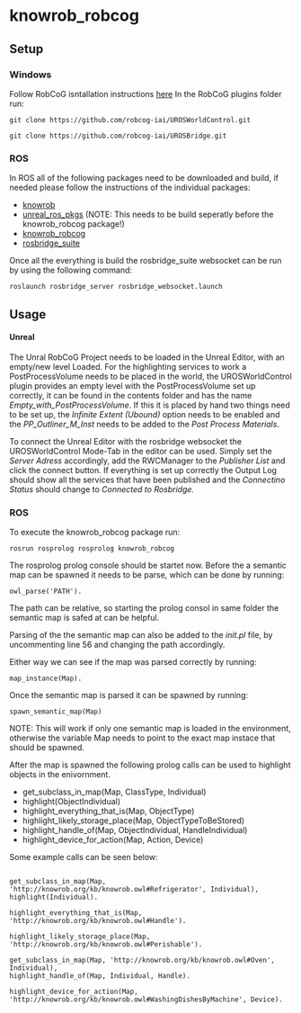 # knowrob_robcog #
## Setup
### Windows
Follow RobCoG isntallation instructions [here](https://github.com/robcog-iai/RobCoG)
In the RobCoG plugins folder run:

`git clone https://github.com/robcog-iai/UROSWorldControl.git`

`git clone https://github.com/robcog-iai/UROSBridge.git`


### ROS
In ROS all of the following packages need to be downloaded and build, if needed please follow the instructions of the individual packages:


 * [knowrob](http://www.knowrob.org/installation)
 * [unreal_ros_pkgs](https://github.com/robcog-iai/unreal_ros_pkgs) (NOTE: This needs to be build seperatly before the knowrob_robcog package!)
 * [knowrob_robcog](https://github.com/robcog-iai/knowrob_robcog/tree/sem-map-cpp)
 * [rosbridge_suite](http://wiki.ros.org/rosbridge_suite)

 Once all the everything is build the rosbridge_suite websocket can be run by using the following command:
 
 ` roslaunch rosbridge_server rosbridge_websocket.launch `


## Usage
#### Unreal
The Unral RobCoG Project needs to be loaded in the Unreal Editor, with an empty/new level Loaded.
For the highlighting services to work a PostProcessVolume needs to be placed in the world, the UROSWorldControl plugin provides an empty level with the PostProcessVolume set up correctly, it can be found in the contents folder and has the name *Empty_with_PostProcessVolume*. If this it is placed by hand two things need to be set up, the *Infinite Extent (Ubound)* option needs to be enabled and the *PP_Outliner_M_Inst* needs to be added to the *Post Process Materials*.

To connect the Unreal Editor with the rosbridge websocket the UROSWorldControl Mode-Tab in the editor can be used. Simply set the *Server Adress* accordingly, add the RWCManager to the *Publisher List* and click the connect button.
If everything is set up correctly the Output Log should show all the services that have been published and the *Connectino Status* should change to *Connected to Rosbridge.*

### ROS
To execute the knowrob_robcog package run:

` rosrun rosprolog rosprolog knowrob_robcog `

The rosprolog prolog console should be startet now.  Before the a semantic map can be spawned it needs to be parse, which can be done by running:

` owl_parse('PATH'). ` 

The path can be relative, so starting the prolog consol in same folder the semantic map is safed at can be helpful.

Parsing of the the semantic map can also be added to the *init.pl* file, by uncommenting line 56 and changing the path accordingly.

Either way we can see if the map was parsed correctly by running:

` map_instance(Map). `

Once the semantic map is parsed it can be spawned by running:

` spawn_semantic_map(Map) `

NOTE: This will work if only one semantic map is loaded in the environment, otherwise the variable Map needs to point to the exact map instace that should be spawned.

After the map is spawned the following prolog calls can be used to highlight objects in the enivornment.

 * get_subclass_in_map(Map, ClassType, Individual)
 * highlight(ObjectIndividual)
 * highlight_everything_that_is(Map, ObjectType)
 * highlight_likely_storage_place(Map, ObjectTypeToBeStored)
 * highlight_handle_of(Map, ObjectIndividual, HandleIndividual)
 * highlight_device_for_action(Map, Action, Device)

 Some example calls can be seen below:

 ```

get_subclass_in_map(Map, 'http://knowrob.org/kb/knowrob.owl#Refrigerator', Individual),
highlight(Individual).

highlight_everything_that_is(Map, 'http://knowrob.org/kb/knowrob.owl#Handle').

highlight_likely_storage_place(Map, 'http://knowrob.org/kb/knowrob.owl#Perishable').

get_subclass_in_map(Map, 'http://knowrob.org/kb/knowrob.owl#Oven', Individual),
highlight_handle_of(Map, Individual, Handle).

highlight_device_for_action(Map, 'http://knowrob.org/kb/knowrob.owl#WashingDishesByMachine', Device).

 ```


